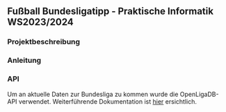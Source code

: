## Fußball Bundesligatipp - Praktische Informatik WS2023/2024

### Projektbeschreibung

### Anleitung

### API
Um an aktuelle Daten zur Bundesliga zu kommen wurde die OpenLigaDB-API verwendet.
Weiterführende Dokumentation ist [hier](https://api.openligadb.de/index.html) ersichtlich.
